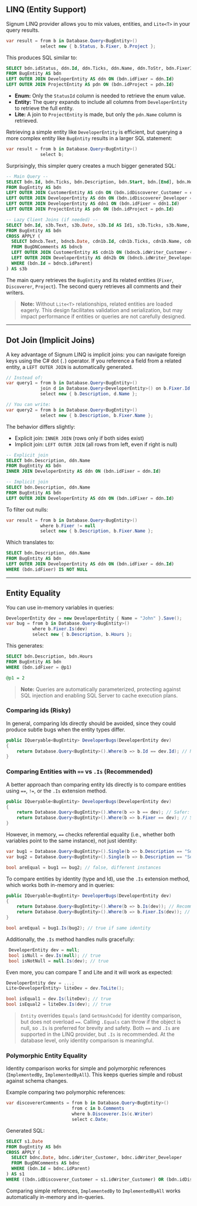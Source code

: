 ﻿## LINQ (Entity Support)

Signum LINQ provider allows you to mix values, entities, and `Lite<T>` in your query results.

```csharp
var result = from b in Database.Query<BugEntity>()
             select new { b.Status, b.Fixer, b.Project };
```

This produces SQL similar to:

```sql
SELECT bdn.idStatus, ddn.Id, ddn.Ticks, ddn.Name, ddn.ToStr, bdn.FixerId, bdn.ProjectId, pdn.Name as Name2
FROM BugEntity AS bdn
LEFT OUTER JOIN DeveloperEntity AS ddn ON (bdn.idFixer = ddn.Id)
LEFT OUTER JOIN ProjectEntity AS pdn ON (bdn.idProject = pdn.Id)
```

- **Enum:** Only the `StatusId` column is needed to retrieve the enum value.
- **Entity:** The query expands to include all columns from `DeveloperEntity` to retrieve the full entity.
- **Lite<T>:** A join to `ProjectEntity` is made, but only the `pdn.Name` column is retrieved.

Retrieving a simple entity like `DeveloperEntity` is efficient, but querying a more complex entity like `BugEntity` results in a larger SQL statement:

```csharp
var result = from b in Database.Query<BugEntity>()
             select b;
```

Surprisingly, this simpler query creates a much bigger generated SQL:

```sql
-- Main Query --
SELECT bdn.Id, bdn.Ticks, bdn.Description, bdn.Start, bdn.[End], bdn.Hours, bdn.idStatus, cdn.Id AS Id1, cdn.Ticks AS Ticks1, cdn.Name, cdn.ToStr, bdn.idDiscoverer_Customer, ddn.Id AS Id2, ddn.Ticks AS Ticks2, ddn.Name AS Name1, ddn.ToStr AS ToStr1, bdn.idDiscoverer_Developer, ddn1.Id AS Id3, ddn1.Ticks AS Ticks3, ddn1.Name AS Name2, ddn1.ToStr AS ToStr2, bdn.idFixer, bdn.idProject, pdn.ToStr AS ToStr3, bdn.ToStr AS ToStr4
FROM BugEntity AS bdn
LEFT OUTER JOIN CustomerEntity AS cdn ON (bdn.idDiscoverer_Customer = cdn.Id)
LEFT OUTER JOIN DeveloperEntity AS ddn ON (bdn.idDiscoverer_Developer = ddn.Id)
LEFT OUTER JOIN DeveloperEntity AS ddn1 ON (bdn.idFixer = ddn1.Id)
LEFT OUTER JOIN ProjectEntity AS pdn ON (bdn.idProject = pdn.Id)

-- Lazy Client Joins (if needed) --
SELECT bdn.Id, s3b.Text, s3b.Date, s3b.Id AS Id1, s3b.Ticks, s3b.Name, s3b.ToStr, s3b.idWriter_Customer, s3b.Id1 AS Id11, s3b.Ticks1, s3b.Name1, s3b.ToStr1, s3b.idWriter_Developer, s3b.HasValue, s3b.Id2
FROM BugEntity AS bdn
CROSS APPLY (
  SELECT bdncb.Text, bdncb.Date, cdn1b.Id, cdn1b.Ticks, cdn1b.Name, cdn1b.ToStr, bdncb.idWriter_Customer, ddn2b.Id AS Id1, ddn2b.Ticks AS Ticks1, ddn2b.Name AS Name1, ddn2b.ToStr AS ToStr1, bdncb.idWriter_Developer, bdncb.HasValue, bdncb.Id AS Id2
  FROM BugDNComments AS bdncb
  LEFT OUTER JOIN CustomerEntity AS cdn1b ON (bdncb.idWriter_Customer = cdn1b.Id)
  LEFT OUTER JOIN DeveloperEntity AS ddn2b ON (bdncb.idWriter_Developer = ddn2b.Id)
  WHERE (bdn.Id = bdncb.idParent)
) AS s3b
```

The main query retrieves the `BugEntity` and its related entities (`Fixer`, `Discoverer`, `Project`). The second query retrieves all comments and their writers.

> **Note:** Without `Lite<T>` relationships, related entities are loaded eagerly. This design facilitates validation and serialization, but may impact performance if entities or queries are not carefully designed.

---

## Dot Join (Implicit Joins)

A key advantage of Signum LINQ is implicit joins: you can navigate foreign keys using the C# dot (`.`) operator. If you reference a field from a related entity, a `LEFT OUTER JOIN` is automatically generated.

```csharp
// Instead of:
var query1 = from b in Database.Query<BugEntity>()
             join d in Database.Query<DeveloperEntity>() on b.Fixer.Id equals d.Id
             select new { b.Description, d.Name };

// You can write:
var query2 = from b in Database.Query<BugEntity>()
             select new { b.Description, b.Fixer.Name };
```

The behavior differs slightly:
- Explicit join: `INNER JOIN` (rows only if both sides exist)
- Implicit join: `LEFT OUTER JOIN` (all rows from left, even if right is null)

```sql
-- Explicit join
SELECT bdn.Description, ddn.Name
FROM BugEntity AS bdn
INNER JOIN DeveloperEntity AS ddn ON (bdn.idFixer = ddn.Id)

-- Implicit join
SELECT bdn.Description, ddn.Name
FROM BugEntity AS bdn
LEFT OUTER JOIN DeveloperEntity AS ddn ON (bdn.idFixer = ddn.Id)
```

To filter out nulls:

```csharp
var result = from b in Database.Query<BugEntity>()
             where b.Fixer != null
             select new { b.Description, b.Fixer.Name };
```

Which translates to:

```sql
SELECT bdn.Description, ddn.Name
FROM BugEntity AS bdn
LEFT OUTER JOIN DeveloperEntity AS ddn ON (bdn.idFixer = ddn.Id)
WHERE (bdn.idFixer) IS NOT NULL
```

---

## Entity Equality

You can use in-memory variables in queries:

```csharp
DeveloperEntity dev = new DeveloperEntity { Name = "John" }.Save();
var bug = from b in Database.Query<BugEntity>()
          where b.Fixer.Is(dev)
          select new { b.Description, b.Hours };
```

This generates:

```sql
SELECT bdn.Description, bdn.Hours
FROM BugEntity AS bdn
WHERE (bdn.idFixer = @p1)

@p1 = 2
```

> **Note:** Queries are automatically parameterized, protecting against SQL injection and enabling SQL Server to cache execution plans.


### Comparing ids (Risky)

In general, comparing Ids directly should be avoided, since they could produce subtle bugs when the entity types differ.

```csharp
public IQueryable<BugEntity> DeveloperBugs(DeveloperEntity dev)
{
    return Database.Query<BugEntity>().Where(b => b.Id == dev.Id); // Not recommended: hard to spot bug
}
```

### Comparing Entities with `==` vs `.Is` (Recommended)

A better approach than comparing entity Ids directly is to compare entities using `==`, `!=`, or the `.Is` extension method.

```csharp
public IQueryable<BugEntity> DeveloperBugs(DeveloperEntity dev)
{
    return Database.Query<BugEntity>().Where(b => b == dev); // Safer: compile-time safety
    return Database.Query<BugEntity>().Where(b => b.Fixer == dev); // Safer
}
```

However, in memory, `==` checks referential equality (i.e., whether both variables point to the same instance), not just identity:

```csharp
var bug1 = Database.Query<BugEntity>().Single(b => b.Description == "Some description");
var bug2 = Database.Query<BugEntity>().Single(b => b.Description == "Some description");

bool areEqual = bug1 == bug2; // false, different instances
```

To compare entities by identity (type and Id), use the `.Is` extension method, which works both in-memory and in queries:

```csharp
public IQueryable<BugEntity> DeveloperBugs(DeveloperEntity dev)
{
    return Database.Query<BugEntity>().Where(b => b.Is(dev)); // Recommended: type-safe and works in-memory
    return Database.Query<BugEntity>().Where(b => b.Fixer.Is(dev)); // Recommended
}

bool areEqual = bug1.Is(bug2); // true if same identity
```

Additionally, the `.Is` method handles nulls gracefully:

```csharp
 DeveloperEntity dev = null;
 bool isNull = dev.Is(null); // true
 bool isNotNull = null.Is(dev); // true
```

Even more, you can compare T and Lite<T> and it will work as expected:
```csharp
DeveloperEntity dev = ...;
Lite<DeveloperEntity> liteDev = dev.ToLite();

bool isEqual1 = dev.Is(liteDev); // true
bool isEqual2 = liteDev.Is(dev); // true
```


> `Entity` overrides `Equals` (and `GetHashCode`) for identity comparison, but does not overload `==`. Calling `.Equals` can throw if the object is null, so `.Is` is preferred for brevity and safety. Both `==` and `.Is` are supported in the LINQ provider, but `.Is` is recommended. At the database level, only identity comparison is meaningful.

### Polymorphic Entity Equality

Identity comparison works for simple and polymorphic references (`ImplementedBy`, `ImplementedByAll`). This keeps queries simple and robust against schema changes.

Example comparing two polymorphic references:

```csharp
var discovererComments = from b in Database.Query<BugEntity>()
                         from c in b.Comments
                         where b.Discoverer.Is(c.Writer)
                         select c.Date;
```

Generated SQL:

```sql
SELECT s1.Date
FROM BugEntity AS bdn
CROSS APPLY (
  SELECT bdnc.Date, bdnc.idWriter_Customer, bdnc.idWriter_Developer
  FROM BugDNComments AS bdnc
  WHERE (bdn.Id = bdnc.idParent)
) AS s1
WHERE ((bdn.idDiscoverer_Customer = s1.idWriter_Customer) OR (bdn.idDiscoverer_Developer = s1.idWriter_Developer))
```

Comparing simple references, `ImplementedBy` to `ImplementedByAll` works automatically in-memory and in-queries.

